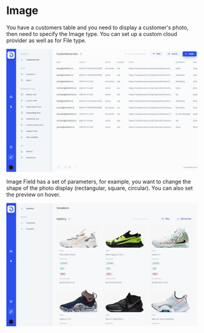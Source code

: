 # Image

You have a customers table and you need to display a customer's photo, then need to specify the Image type. You can set up a custom cloud provider as well as for File type.

![](<../../../../.gitbook/assets/GIF (286).gif>)

Image Field has a set of parameters, for example, you want to change the shape of the photo display (rectangular, square, circular). You can also set the preview on hover.

![](<../../../../.gitbook/assets/GIF (287).gif>)
